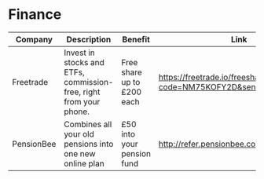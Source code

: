 # Finance


| Company | Description | Benefit | Link | Owner | Used? |
| ------- | ------- | -----| ---- | ----- | ----- |
| Freetrade | Invest in stocks and ETFs, commission-free, right from your phone. | Free share up to £200 each | https://freetrade.io/freeshare?code=NM75KOFY2D&sender=QGFMMVzG | Nick | 
| PensionBee | Combines all your old pensions into one new online plan | £50 into your pension fund | http://refer.pensionbee.com/mQfxkrf | Nick | 
